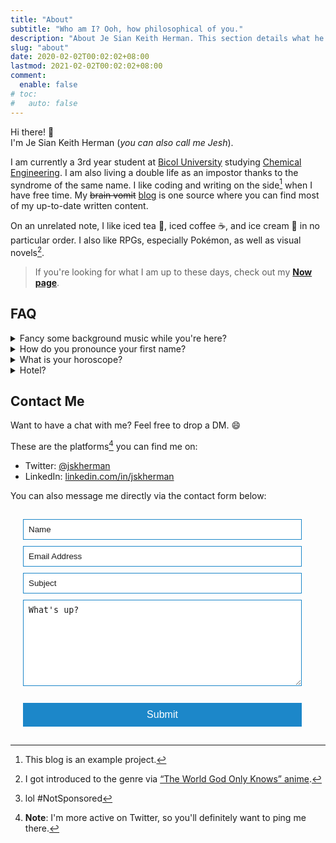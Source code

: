 ```yaml
---
title: "About"
subtitle: "Who am I? Ooh, how philosophical of you."
description: "About Je Sian Keith Herman. This section details what he does & everything else you might want to know about him."
slug: "about"
date: 2020-02-02T00:02:02+08:00
lastmod: 2021-02-02T00:02:02+08:00
comment:
  enable: false
# toc:
#   auto: false
---
```


Hi there! 👋 <br/> I'm Je Sian Keith Herman (*you can also call me Jesh*).

I am currently a 3rd year student at [Bicol University][BU] studying [Chemical Engineering][ChE]. I am also living a double life as an impostor thanks to the syndrome of the same name. I like coding and writing on the side[^1] when I have free time. My ~~brain vomit~~ [blog](/blog) is one source where you can find most of my up-to-date written content.

On an unrelated note, I like iced tea 🍹, iced coffee ☕, and ice cream 🍨 in no particular order. I also like RPGs, especially Pokémon, as well as visual novels[^2].

> If you're looking for what I am up to these days, check out my **[Now page](/now)**.

## FAQ

<details>
<summary>Fancy some background music while you're here?</summary>

{{< music url="https://res.cloudinary.com/jskherman/video/upload/v1641875513/Website/isekai_shokudou-main_ost.mp3" name="Restaurant to Another World (Isekai Shokudou) Main Theme" artist="Miho Tsujibayashi" >}} 
</details>
<details>
<summary>How do you pronounce your first name?</summary>

> My first name "Je Sian Keith" is pronounced as /**ʤi ʃan kiːθ**/ (ji shan kith).
</details>
<details>
<summary>What is your horoscope?</summary>

>  It’s Gemini.
</details>

<details>
<summary>Hotel?</summary>

>  Trivago[^3]

</details>

## Contact Me

Want to have a chat with me? Feel free to drop a DM. :smile:
 
These are the platforms[^4] you can find me on:

- Twitter: [@jskherman][twitter]
- LinkedIn: [linkedin.com/in/jskherman][linkedin]

<!-- Footnotes -->

[^1]: This blog is an example project.
[^2]: I got introduced to the genre via [“The World God Only Knows” anime][TWGOK].
[^3]: lol #NotSponsored
[^4]: **Note**: I'm more active on Twitter, so you'll definitely want to ping me there.

<!-- Reference Links -->

[twitter]: https://twitter.com/jskherman
[linkedin]: https://www.linkedin.com/in/jskherman
[github]: https://github.com/jskherman
[TWGOK]: https://myanimelist.net/anime/8525/Kami_nomi_zo_Shiru_Sekai
[BU]: https://bicol-u.edu.ph/
[ChE]: https://www.icheme.org/education/whynotchemeng/

You can also message me directly via the contact form below:

<!-- Google Form -->
<!-- <iframe src="https://docs.google.com/forms/d/e/1FAIpQLScR_cTaQg_CJ6OdpBNJl_mhrT-X7Vey1Fe0mWR552ucKDloWA/viewform?embedded=true" width="640" height="1010" frameborder="0" marginheight="0" marginwidth="0">Loading…</iframe> -->

<form 
  name="contact"
  action="/thank-you/"
  method="POST"
  data-netlify-recaptcha="true"
  data-netlify="true"
>
  <input type="hidden" name="form-name" value="contact" />

  <!-- Text input-->
  <div class="form-group">
    <label for="Name"></label>
    <div>
      <input
        id="contact-form-name"
        name="Name" 
        type="text" 
        placeholder="Name" 
        required="" 
        autocomplete="off"
      >
    </div>
  </div>

  <!-- Text input-->
  <div class="form-group">
    <label for="Email"></label>
    <div>
      <input
        id="contact-form-email"
        name="Email"
        type="email" 
        placeholder="Email Address" 
        required="" 
        autocomplete="off"
      >
    </div>
  </div>

  <!-- Text input-->
  <div class="form-group">
    <label for="Subject"></label>
    <div>
      <input
        id="contact-form-subject"
        name="Subject" 
        type="text" 
        placeholder="Subject" 
        required="" 
        autocomplete="off"
      >
    </div>
  </div>
  
  <!-- Textarea -->
  <div class="form-group">
    <label for=""></label>
    <textarea 
      class="form-control" 
      id="contact-form-message" 
      name="Message" 
      placeholder="What's up?" 
      required="" 
      rows="8"
    ></textarea>
  </div>

  <!-- ReCaptcha -->
  <div data-netlify-recaptcha="true"></div>
  <br/>

  <!-- Button -->
  <div class="form-group">
    <button type="submit" value="Submit" id="Form-submit" class="form-submit">Submit</button>
  </div>

  <style>
      form {
      padding: 15px;
      margin: 5px;
      box-shadow: 0 2px 5px --global-background-color; 
      background: --global-background-color; 
      }
      input, textarea {
      width: calc(100% - 18px);
      padding: 8px;
      margin-bottom: 10px;
      border: 1px solid #1c87c9;
      outline: none;
      caret-color: var(--global-font-color);
      color: var(--global-font-color);
      }
      input::placeholder {
      color: var(--global-font-secondary-color);
      }
      textarea::placeholder {
      color: var(--global-font-secondary-color);
      }

      .form-submit {
      width: calc(100% - 18px);
      padding: 10px;
      border: none;
      background: #1c87c9; 
      font-size: 16px;
      font-weight: 400;
      color: #fff;
      }

      .form-submit:hover {
      background: #2371a0;
      }    
  </style>

</form>